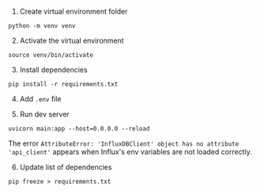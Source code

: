1. Create virtual environment folder
```
python -m venv venv
```

2. Activate the virtual environment
```
source venv/bin/activate
```

3. Install dependencies
```
pip install -r requirements.txt
```

4. Add `.env` file

5. Run dev server
```
uvicorn main:app --host=0.0.0.0 --reload
```
The error `AttributeError: 'InfluxDBClient' object has no attribute 'api_client'` appears when Influx's env variables are not loaded correctly.

6. Update list of dependencies
```
pip freeze > requirements.txt
```
